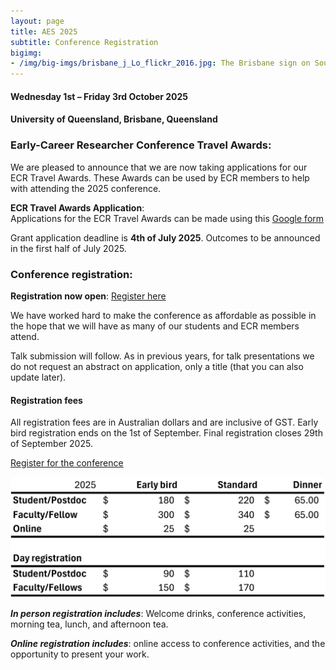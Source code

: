 ```yaml
---
layout: page
title: AES 2025
subtitle: Conference Registration
bigimg:
- /img/big-imgs/brisbane_j_Lo_flickr_2016.jpg: The Brisbane sign on South Bank (J Lo Photography, 2016 under CC BY-ND 2.0)
---
```


#### Wednesday 1st – Friday 3rd October 2025

#### University of Queensland, Brisbane, Queensland

### Early-Career Researcher Conference Travel Awards:

We are pleased to announce that we are now taking applications for our ECR Travel Awards. These Awards can be used by ECR members to help with attending the 2025 conference.


**ECR Travel Awards Application**:  
Applications for the ECR Travel Awards can be made using this [Google form](https://docs.google.com/forms/d/e/1FAIpQLSchn1Ap3fPo3GqGlaAOplvLX5fo0bX9PqT2JJPLPCXYa0y23A/viewform)

Grant application deadline is **4th of July 2025**. Outcomes to be announced in the first half of July 2025.

<!-- **ECR Travel Grant Application: is now closed and outcomes have been announced on 15th July 2024** -->
<!-- **ECR Travel Grant Application: is now closed (https://docs.google.com/forms/d/e/1FAIpQLSc1LSWLEWcr07CQNUcUjWHq5glFQgpYwQcFzWSSM0hpNd4Guw/viewform)** -->

<!-- Eligibility:
* Must be a student or postdoc/early career researcher   -->
<!-- Funds will be allocated on a needs basis by the committee, to assist as many applicants as possible. Please indicate where you will be travelling from, and the approximate out-of-pocket expense anticipated. Applications close on June 24th 2024. Outcomes to have been announced  -->

### Conference registration:

**Registration now open**: [Register here](https://aes.corsizio.com/event/685405902ad44cb12ec195d4)

We have worked hard to make the conference as affordable as possible in the hope that we will have as many of our students and ECR members attend.

Talk submission will follow. As in previous years, for talk presentations we do not request an abstract on application, only a title (that you can also update later).
<!-- We hope to run tag-team presentations again, as well as the usual standard and flash talk options.   -->

#### Registration fees 

All registration fees are in Australian dollars and are inclusive of GST. Early bird registration ends on the 1st of September. Final registration closes 29th of September 2025.

[Register for the conference](https://aes.corsizio.com/event/685405902ad44cb12ec195d4)

![](/img/aes2025/2025_conference_fees.png)

**_In person registration includes_**: Welcome drinks, conference activities, morning tea, lunch, and afternoon tea.  

**_Online registration includes_**: online access to conference activities, and the opportunity to present your work.  

<!-- 
#### Presentations

When you register, please indicate whether you would like to present. These will be your options:  

- No talk, I am happy just listening to some really amazing talks  

- Flash talk (3 mins), I’ve got some super neat stuff to tell you and it won’t take me that long  

- Standard talk (10 mins + 3 mins for question), my research is so cool, you won’t be able to shut me up  

- Tag-team talk\* (45 mins including questions), not only am I awesome, my whole team is awesome and we all really want to tell you about what we’re doing  

\*Tag-team talks are talks given by several members of the same research group (4 - 5), talking about related research topics that can be told as a whole story. -->

<!-- #### Accomodation 

See this [page](/accommodation/) for details.

#### Equity and Inclusion

We are really keen to create an open and friendly atmosphere where everyone feels welcome. We understand that conferences are not equally accessible to everyone, and we are aiming to be as inclusive as possible.

With this in mind,

-	We are looking into options of making a **parent/child friendly** conference, if you would like to bring your children, please indicate this when you register.

-	We will be providing **travel grants** to those in need. If you would like to be considered for one of these travel grants please indicate this when you register. 

-	We will have **online options available** for those who cannot attend in person. 

If you feel that there is anything else we can do that would make you feel more comfortable attending AES2023, please get in touch, we are very open to suggestions.

Any questions please send us an email: ausevolutionsociety@gmail.com   --> 

